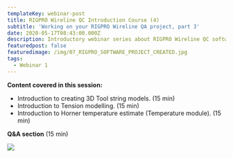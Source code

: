 ```yaml
---
templateKey: webinar-post
title: RIGPRO Wireline QC Introduction Course (4)
subtitle: 'Working on your RIGPRO Wireline QA project, part 3'
date: 2020-05-17T08:43:00.000Z
description: Introductory webinar series about RIGPRO Wireline QC software platform.
featuredpost: false
featuredimage: /img/07_RIGPRO_SOFTWARE_PROJECT_CREATED.jpg
tags:
  - Webinar 1
---
```

**Content covered in this session:**

* Introduction to creating 3D Tool string models. (15 min)
* Introduction to Tension modelling. (15 min)
* Introduction to Horner temperature estimate (Temperature module). (15 min)

**Q&A section** (15 min)

![](/img/Capture.PNG)
